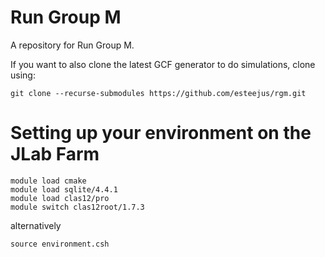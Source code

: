 # Run Group M 
A repository for Run Group M. 


If you want to also clone the latest GCF generator to do simulations, clone using:

```
git clone --recurse-submodules https://github.com/esteejus/rgm.git
```

# Setting up your environment on the JLab Farm

```
module load cmake
module load sqlite/4.4.1
module load clas12/pro
module switch clas12root/1.7.3
```

alternatively 

```
source environment.csh
```